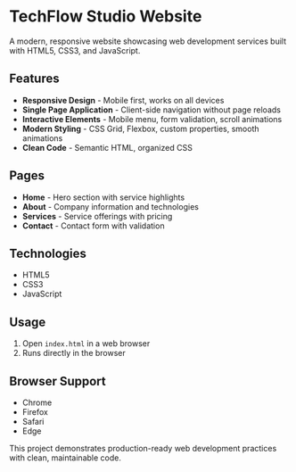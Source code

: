 # TechFlow Studio Website

A modern, responsive website showcasing web development services built with HTML5, CSS3, and JavaScript.

## Features

- **Responsive Design** - Mobile first, works on all devices
- **Single Page Application** - Client-side navigation without page reloads
- **Interactive Elements** - Mobile menu, form validation, scroll animations
- **Modern Styling** - CSS Grid, Flexbox, custom properties, smooth animations
- **Clean Code** - Semantic HTML, organized CSS

## Pages

- **Home** - Hero section with service highlights
- **About** - Company information and technologies
- **Services** - Service offerings with pricing
- **Contact** - Contact form with validation

## Technologies

- HTML5 
- CSS3 
- JavaScript 

## Usage

1. Open `index.html` in a web browser
2.  Runs directly in the browser

## Browser Support

- Chrome 
- Firefox 
- Safari 
- Edge 

This project demonstrates production-ready web development practices with clean, maintainable code.
